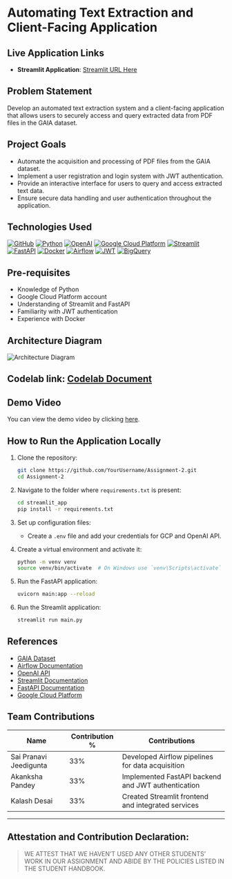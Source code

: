 # Automating Text Extraction and Client-Facing Application 

## Live Application Links
- **Streamlit Application**: [Streamlit URL Here](http://your-streamlit-url)

## Problem Statement
Develop an automated text extraction system and a client-facing application that allows users to securely access and query extracted data from PDF files in the GAIA dataset.

## Project Goals
- Automate the acquisition and processing of PDF files from the GAIA dataset.
- Implement a user registration and login system with JWT authentication.
- Provide an interactive interface for users to query and access extracted text data.
- Ensure secure data handling and user authentication throughout the application.

## Technologies Used
[![GitHub](https://img.shields.io/badge/GitHub-100000?style=for-the-badge&logo=github&logoColor=white)](https://github.com/)
[![Python](https://img.shields.io/badge/Python-FFD43B?style=for-the-badge&logo=python&logoColor=blue)](https://www.python.org/)
[![OpenAI](https://img.shields.io/badge/OpenAI-0A0A0A?style=for-the-badge&logo=openai&logoColor=white)](https://openai.com/)
[![Google Cloud Platform](https://img.shields.io/badge/Google%20Cloud%20Platform-%234285F4.svg?style=for-the-badge&logo=google-cloud&logoColor=white)](https://cloud.google.com)
[![Streamlit](https://img.shields.io/badge/Streamlit-FF4B4B?style=for-the-badge&logo=Streamlit&logoColor=white)](https://streamlit.io/)
[![FastAPI](https://img.shields.io/badge/FastAPI-005571?style=for-the-badge&logo=fastapi&logoColor=white)](https://fastapi.tiangolo.com/)
[![Docker](https://img.shields.io/badge/Docker-2496ED?style=for-the-badge&logo=docker&logoColor=white)](https://www.docker.com/)
[![Airflow](https://img.shields.io/badge/Airflow-17A3B8?style=for-the-badge&logo=apacheairflow&logoColor=white)](https://airflow.apache.org/)
[![JWT](https://img.shields.io/badge/JWT-000000?style=for-the-badge&logo=jsonwebtokens&logoColor=white)](https://jwt.io/)
[![BigQuery](https://img.shields.io/badge/BigQuery-0072C6?style=for-the-badge&logo=googlecloud&logoColor=white)](https://cloud.google.com/bigquery)

## Pre-requisites
- Knowledge of Python
- Google Cloud Platform account
- Understanding of Streamlit and FastAPI
- Familiarity with JWT authentication
- Experience with Docker

## Architecture Diagram
![Architecture Diagram](https://github.com/BigDataIA-Fall2024-TeamA7/Assignment-2/blob/main/architecture_diagram/architecture_diagram.png)

## Codelab link: [Codelab Document](https://codelabs-preview.appspot.com/?file_id=YOUR_CODELAB_LINK)

## Demo Video
You can view the demo video by clicking [here](https://github.com/SaiPranaviJeedigunta/Assignment-2/blob/main/demo/YOUR_DEMO_VIDEO.mp4).

## How to Run the Application Locally
1. Clone the repository:
   ```bash
   git clone https://github.com/YourUsername/Assignment-2.git
   cd Assignment-2
   ```

2. Navigate to the folder where `requirements.txt` is present:
   ```bash
   cd streamlit_app
   pip install -r requirements.txt
   ```

3. Set up configuration files:
   - Create a `.env` file and add your credentials for GCP and OpenAI API.

4. Create a virtual environment and activate it:
   ```bash
   python -m venv venv
   source venv/bin/activate  # On Windows use `venv\Scripts\activate`
   ```

5. Run the FastAPI application:
   ```bash
   uvicorn main:app --reload
   ```

6. Run the Streamlit application:
   ```bash
   streamlit run main.py
   ```

## References
- [GAIA Dataset](https://huggingface.co/datasets/gaia-benchmark/GAIA)
- [Airflow Documentation](https://airflow.apache.org/)
- [OpenAI API](https://openai.com/api/)
- [Streamlit Documentation](https://docs.streamlit.io/)
- [FastAPI Documentation](https://fastapi.tiangolo.com/)
- [Google Cloud Platform](https://cloud.google.com/)

## Team Contributions
| Name                        | Contribution % | Contributions                                      |
|---------------------------  |----------------|----------------------------------------------------|
| Sai Pranavi Jeedigunta      | 33%            | Developed Airflow pipelines for data acquisition   |
| Akanksha Pandey             | 33%            | Implemented FastAPI backend and JWT authentication |
| Kalash Desai                | 33%            | Created Streamlit frontend and integrated services |

---

## **Attestation and Contribution Declaration**:
   > WE ATTEST THAT WE HAVEN’T USED ANY OTHER STUDENTS’ WORK IN OUR ASSIGNMENT AND ABIDE BY THE POLICIES LISTED IN THE STUDENT HANDBOOK.
